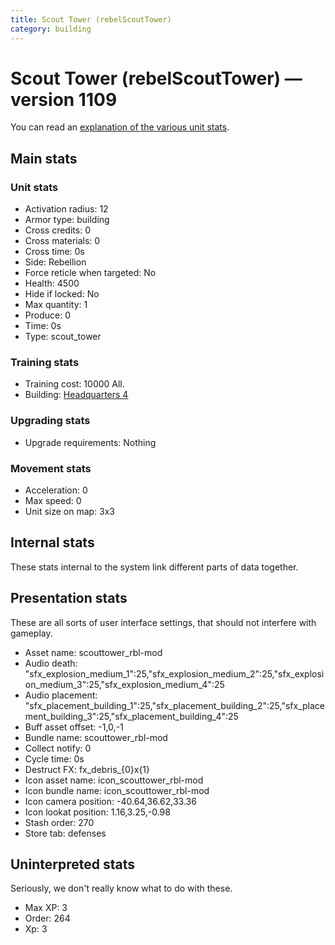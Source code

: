 ```yaml
---
title: Scout Tower (rebelScoutTower)
category: building
---
```


# Scout Tower (rebelScoutTower) — version 1109

You can read an [explanation  of the various unit stats](unitexplained.md).

## Main stats

### Unit stats

  * Activation radius: 12
  * Armor type: building
  * Cross credits: 0
  * Cross materials: 0
  * Cross time: 0s
  * Side: Rebellion
  * Force reticle when targeted: No
  * Health: 4500
  * Hide if locked: No
  * Max quantity: 1
  * Produce: 0
  * Time: 0s
  * Type: scout_tower

### Training stats

  * Training cost: 10000 All.
  * Building: [Headquarters 4](rebelHQ.html)

### Upgrading stats

  * Upgrade requirements: Nothing

### Movement stats

  * Acceleration: 0
  * Max speed: 0
  * Unit size on map: 3x3

## Internal stats

These stats internal to the system link different parts of data together.


## Presentation stats

These are all sorts of user interface settings, that should not interfere with gameplay.

  * Asset name: scouttower_rbl-mod
  * Audio death: "sfx_explosion_medium_1":25,"sfx_explosion_medium_2":25,"sfx_explosion_medium_3":25,"sfx_explosion_medium_4":25
  * Audio placement: "sfx_placement_building_1":25,"sfx_placement_building_2":25,"sfx_placement_building_3":25,"sfx_placement_building_4":25
  * Buff asset offset: -1,0,-1
  * Bundle name: scouttower_rbl-mod
  * Collect notify: 0
  * Cycle time: 0s
  * Destruct FX: fx_debris_{0}x{1}
  * Icon asset name: icon_scouttower_rbl-mod
  * Icon bundle name: icon_scouttower_rbl-mod
  * Icon camera position: -40.64,36.62,33.36
  * Icon lookat position: 1.16,3.25,-0.98
  * Stash order: 270
  * Store tab: defenses

## Uninterpreted stats

Seriously, we don't really know what to do with these.

  * Max XP: 3
  * Order: 264
  * Xp: 3

